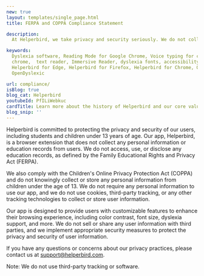 ```yaml
---
new: true
layout: templates/single_page.html
title: FERPA and COPPA Compliance Statement

description:
  At Helperbird, we take privacy and security seriously. We do not collect any personal information or education records from our users, and we do not use cookies, third-party tracking, or any other tracking technologies to collect or store user information.

keywords:
  Dyslexia software, Reading Mode for Google Chrome, Voice typing for chrome, Text to speech for
  chrome,  text reader, Immersive Reader, dyslexia fonts, accessibility software, dyslexia software,
  Helperbird for Edge, Helperbird for Firefox, Helperbird for Chrome, Opendyslexic for Chrome,
  OpenDyslexic

url: compliance/
isBlog: true
blog_cat: Helperbird
youtubeId: PfILiWebkuc
cardTitle: Learn more about the history of Helperbird and our core values.
blog_snip: ''
---
```



Helperbird is committed to protecting the privacy and security of our users, including students and children under 13 years of age. Our app, Helperbird, is a browser extension that does not collect any personal information or education records from users. We do not access, use, or disclose any education records, as defined by the Family Educational Rights and Privacy Act (FERPA).

We also comply with the Children's Online Privacy Protection Act (COPPA) and do not knowingly collect or store any personal information from children under the age of 13. We do not require any personal information to use our app, and we do not use cookies, third-party tracking, or any other tracking technologies to collect or store user information.

Our app is designed to provide users with customizable features to enhance their browsing experience, including color contrast, font size, dyslexia support, and more. We do not sell or share any user information with third parties, and we implement appropriate security measures to protect the privacy and security of user information.

If you have any questions or concerns about our privacy practices, please contact us at support@helperbird.com.

Note: We do not use third-party tracking or software.
